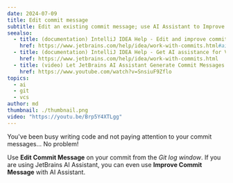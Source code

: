 ```yaml
---
date: 2024-07-09
title: Edit commit message
subtitle: Edit an existing commit message; use AI Assistant to Improve Commit Message.
seealso:
  - title: (documentation) IntelliJ IDEA Help - Edit and improve commit messages
    href: https://www.jetbrains.com/help/idea/work-with-commits.html#ai-improve-commit-messages
  - title: (documentation) IntelliJ IDEA Help - Get AI assistance for VCS commits
    href: https://www.jetbrains.com/help/idea/work-with-commits.html
  - title: (video) Let JetBrains AI Assistant Generate Commit Messages for You
    href: https://www.youtube.com/watch?v=SnsiuF9Zflo
topics:
  - ai
  - git
  - vcs
author: md
thumbnail: ./thumbnail.png
video: "https://youtu.be/Brp5Y4XTLgg"
---
```


You've been busy writing code and not paying attention to your commit messages... No problem!

Use **Edit Commit Message** on your commit from the _Git log window_. If you are using JetBrains AI Assistant, you can even use **Improve Commit Message** with AI Assistant.
